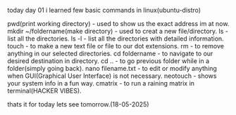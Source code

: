 today day 01 i learned few basic commands in linux(ubuntu-distro)

pwd(print working directory) - used to show us the exact address im at now.
mkdir ~/foldername(make directory) - used to creat a new file/directory.
ls - list all the directories.
ls -l - list all the directories with detailed information.
touch - to make a new text file or file to our dot extensions.
rm - to remove anything in our selected directories.
cd foldername - to navigate to our desired destination in directory.
cd .. - to go previous folder while in a folder(simply going back).
nano filename.txt - to edit or modify anything when GUI(Graphical User Interface) is not necessary.
neotouch - shows your system info in a fun way.
cmatrix - to run a raining matrix in terminal(HACKER VIBES).

thats it for today lets see tomorrow.(18-05-2025)